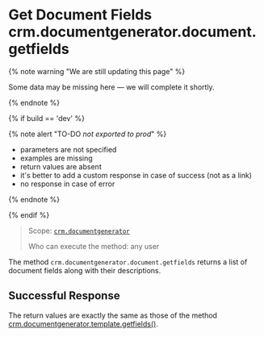 # Get Document Fields crm.documentgenerator.document.getfields

{% note warning "We are still updating this page" %}

Some data may be missing here — we will complete it shortly.

{% endnote %}

{% if build == 'dev' %}

{% note alert "TO-DO _not exported to prod_" %}

- parameters are not specified
- examples are missing
- return values are absent
- it's better to add a custom response in case of success (not as a link)
- no response in case of error

{% endnote %}

{% endif %}

> Scope: [`crm.documentgenerator`](../../../scopes/permissions.md)
>
> Who can execute the method: any user

The method `crm.documentgenerator.document.getfields` returns a list of document fields along with their descriptions.

## Successful Response

The return values are exactly the same as those of the method [crm.documentgenerator.template.getfields()](../templates/crm-document-generator-template-get-fields.md).